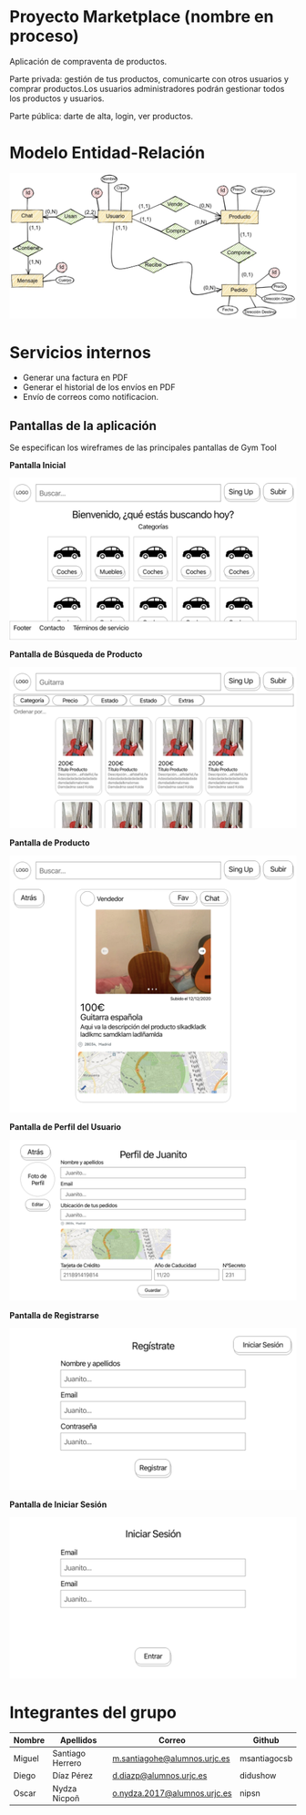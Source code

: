 # Proyecto Marketplace (nombre en proceso)
Aplicación de compraventa de productos.

Parte privada: gestión de tus productos, comunicarte con otros usuarios y comprar productos.Los usuarios administradores podrán gestionar todos los productos y usuarios.

Parte pública: darte de alta, login, ver productos.

# Modelo Entidad-Relación
![alt text](modeloER.jpeg)

# Servicios internos 
- Generar una factura en PDF
- Generar el historial de los envíos en PDF
- Envío de correos como notificacion.

 ## Pantallas de la aplicación
Se especifican los wireframes de las principales pantallas de Gym Tool

**Pantalla Inicial**

<kbd>![enter image description here](Pantallas/Main.png)</kbd>

**Pantalla de Búsqueda de Producto**

<kbd>![enter image description here](Pantallas/Search.png)</kbd>

**Pantalla de Producto**

<kbd>![enter image description here](Pantallas/Product.png)</kbd>

**Pantalla de Perfil del Usuario**

<kbd>![enter image description here](Pantallas/Profile.png)</kbd>

**Pantalla de Registrarse**

<kbd>![enter image description here](Pantallas/SingUp.png)</kbd>

**Pantalla de Iniciar Sesión**

<kbd>![enter image description here](Pantallas/SingIn.png)</kbd>

# Integrantes del grupo
Nombre | Apellidos | Correo | Github 
--- | --- | --- | --- 
Miguel | Santiago Herrero | m.santiagohe@alumnos.urjc.es | msantiagocsb
Diego | Díaz Pérez | d.diazp@alumnos.urjc.es | didushow
Oscar | Nydza Nicpoñ | o.nydza.2017@alumnos.urjc.es | nipsn
